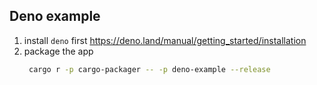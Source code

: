 ## Deno example

1. install `deno` first https://deno.land/manual/getting_started/installation
2. package the app
   ```sh
    cargo r -p cargo-packager -- -p deno-example --release
   ```
